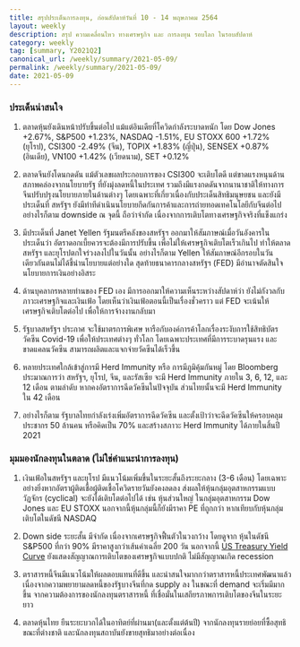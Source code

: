 ```yaml
---
title: สรุปประเด็นการลงทุน, ก่อนสัปดาห์วันที่ 10 - 14 พฤษภาคม 2564
layout: weekly
description: สรุป ความเคลื่อนไหว ทางเศรษฐกิจ และ การลงทุน รอบโลก ในรอบสัปดาห์
category: weekly
tag: [summary, Y2021Q2]
canonical_url: /weekly/summary/2021-05-09/
permalink: /weekly/summary/2021-05-09/
date: 2021-05-09
---
```


### ประเด็นน่าสนใจ

1. ตลาดหุ้นยังเดินหน้าปรับขึ้นต่อไป แม้แต่อินเดียที่โควิดกำลังระบาดหนัก โดย Dow Jones +2.67%, S&P500 +1.23%, NASDAQ -1.51%, EU STOXX 600 +1.72% (ยุโรป), CSI300 -2.49% (จีน), TOPIX +1.83% (ญี่ปุ่น), SENSEX +0.87% (อินเดีย), VN100 +1.42% (เวียดนาม), SET +0.12%

2. ตลาดจีนยังโดนกดดัน แม้ตัวเลขผลประกอบการของ CSI300 จะเติบโตดี แต่ขาดแรงหนุนด้านสภาพคล่องจากนโยบายรัฐ ที่ยังมุ่งลดหนี้ในประเทศ รวมถึงมีแรงกดดันจากนานาชาติให้ทางการจีนปรับปรุงนโยบายภายในด้านต่างๆ โดยเฉพาะที่เกี่ยวเนื่องกับประเด็นสิทธิมนุษยชน และยังมีประเด็นที่ สหรัฐฯ ยังมีท่าทีดำเนินนโยบายกีดกันการค้าและการถ่ายทอดเทคโนโลยีกับจีนต่อไป อย่างไรก็ตาม downside ณ จุดนี้ ถือว่าจำกัด เนื่องจากการเติบโตทางเศรษฐกิจจริงที่แข็งแกร่ง

3. มีประเด็นที่ Janet Yellen รัฐมนตรีคลังของสหรัฐฯ ออกมาให้สัมภาษณ์เมื่อวันอังคารในประเด็นว่า อัตราดอกเบี้ยควรจะต้องมีการปรับขึ้น เพื่อไม่ให้เศรษฐกิจเติบโตเร็วเกินไป ทำให้ตลาดสหรัฐฯ และยุโรปตกใจร่วงลงไปในวันนั้น อย่างไรก็ตาม Yellen ให้สัมภาษณ์อีกรอบในวันเดียวกันตนไม่ได้ชี้นำนโยบายแต่อย่างใด สุดท้ายธนาคารกลางสหรัฐฯ (FED) มีอำนาจตัดสินใจนโยบายการเงินอย่างอิสระ 

4. ด้านบุคลากรหลายท่านของ FED เอง มีการออกมาให้ความเห็นระหว่างสัปดาห์ว่า ยังไม่กังวลกับภาวะเศรษฐกิจและเงินเฟ้อ โดยเห็นว่าเงินเฟ้อตอนนี้เป็นเรื่องชั่วคราว แต่ FED จะเน้นให้เศรษฐกิจเติบโตต่อไป เพื่อให้การจ้างงานกลับมา

5. รัฐบาลสหรัฐฯ ประกาศ จะใช้มาตรการพิเศษ หารือกับองค์การค้าโลกเรื่องระงับการใช้สิทธิบัตรวัคซีน Covid-19 เพื่อให้ประเทศต่างๆ ทั่วโลก โดยเฉพาะประเทศที่มีการระบาดรุนแรง และขาดแคลนวัคซีน สามารถผลิตและแจกจ่ายวัคซีนได้เร็วขึ้น

6. หลายประเทศใกล้เข้าสู่การมี Herd Immunity หรือ การมีภูมิคุ้มกันหมู่ โดย Bloomberg ประมาณการว่า สหรัฐฯ, ยุโรป, จีน, และรัสเซีย จะมี Herd Immunity ภายใน 3, 6, 12, และ 12 เดือน ตามลำดับ หากคงอัตราการฉีดวัคซีนในปัจจุบัน ส่วนไทยนั้นจะมี Herd Immunity ใน 42 เดือน

7. อย่างไรก็ตาม รัฐบาลไทยกำลังเร่งเพิ่มอัตราการฉีดวัคซีน และตั้งเป้าว่าจะฉีดวัคซีนให้ครอบคลุมประชากร 50 ล้านคน หรือคิดเป็น 70% และสร้างสภาวะ Herd Immunity ได้ภายในสิ้นปี 2021



### มุมมองนักลงทุนในตลาด (ไม่ใช่คำแนะนำการลงทุน)

1. เงินเฟ้อในสหรัฐฯ และยุโรป มีแนวโน้มเพิ่มขึ้นในระยะสั้นถึงระยะกลาง (3-6 เดือน) โดยเฉพาะอย่างยิ่งหากอัตราผู้ติดเชื้อผู้ติดเชื้อโควิดรายวันยังคงลดลง ส่งผลให้หุ้นกลุ่มอุตสาหกรรมแบบวัฏจักร (cyclical) จะยังได้เติบโตต่อไปได้ เช่น หุ้นส่วนใหญ่ ในกลุ่มอุตสาหกรรม Dow Jones และ EU STOXX นอกจากนี้หุ้นกลุ่มนี้ก็ยังมีราคา PE ที่ถูกกว่า หากเทียบกับหุ้นกลุ่มเติบโตในดัชนี NASDAQ

2. Down side ระยะสั้น มีจำกัด เนื่องจากเศรษฐกิจฟื้นตัวในวงกว้าง โดยดูจาก หุ้นในดัชนี S&P500 ที่กว่า 90% มีราคาสูงกว่าเส้นค่าเฉลี่ย 200 วัน นอกจากนี้ [US Treasury Yield Curve](https://www.treasury.gov/resource-center/data-chart-center/interest-rates/pages/TextView.aspx?data=yield) ยังแสดงสัญญาณการเติบโตของเศรษฐกิจแบบปกติ ไม่มีสัญญาณเกิด recession

3. ตราสารหนี้จีนมีแนวโน้มให้ผลตอบแทนที่ดีขึ้น และน่าสนใจมากกว่าตราสารหนี้ประเทศพัฒนาแล้ว เนื่องจากความพยายามลดหนี้ของรัฐบางจีนที่กด supply ลง ในขณะที่ demand จะเริ่มมีมากขึ้น จากความต้องการของนักลงทุนตราสารหนึ้ ที่เชื่อมั่นในเสถียรภาพการเติบโตของจีนในระยะยาว

4. ตลาดหุ้นไทย ยืนระยะบวกได้ในอาทิตย์ที่ผ่านมา(และตั้งแต่ต้นปี) จากนักลงทุนรายย่อยที่ซื้อสุทธิ ขณะที่ต่างชาติ และนักลงทุนสถาบันยังขายสุทธิมาอย่างต่อเนื่อง 

